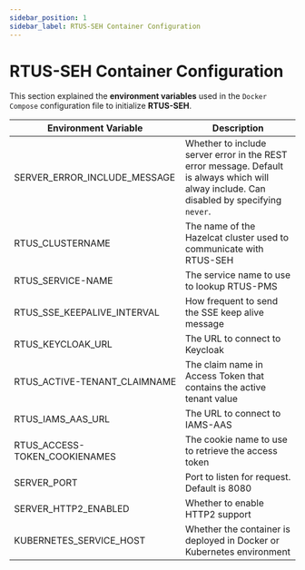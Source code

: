 ```yaml
---
sidebar_position: 1
sidebar_label: RTUS-SEH Container Configuration
---
```


#	RTUS-SEH Container Configuration

This section explained the **environment variables** used in the `Docker Compose` configuration file to initialize **RTUS-SEH**.

| Environment Variable	   | Description |
| -----------------------  | ----------  |
| SERVER_ERROR_INCLUDE_MESSAGE  | Whether to include server error in the REST error message. Default is always which will alway include. Can disabled by specifying `never`.                                                                                                                                 |    
| RTUS_CLUSTERNAME	            | The name of the Hazelcat cluster used to communicate with RTUS-SEH                                     |   
| RTUS_SERVICE-NAME	            | The service name to use to lookup RTUS-PMS                                                             |
| RTUS_SSE_KEEPALIVE_INTERVAL   | How frequent to send the SSE keep alive message                                                        | 
| RTUS_KEYCLOAK_URL             | The URL to connect to Keycloak                                                                         |
| RTUS_ACTIVE-TENANT_CLAIMNAME  | The claim name in Access Token that contains the active tenant value                                   |
| RTUS_IAMS_AAS_URL             | The URL to connect to IAMS-AAS                                                                         |
| RTUS_ACCESS-TOKEN_COOKIENAMES | The cookie name to use to retrieve the access token                                                    |
| SERVER_PORT                   | Port to listen for request. Default is 8080                                                            |
| SERVER_HTTP2_ENABLED          | Whether to enable HTTP2 support                                                                        |
| KUBERNETES_SERVICE_HOST       | Whether the container is deployed in Docker or Kubernetes environment                                  |

